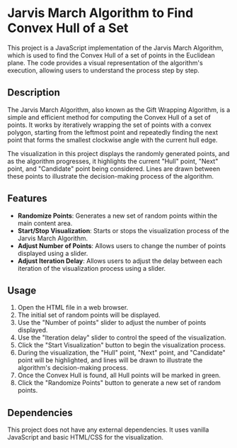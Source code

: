 # Jarvis March Algorithm to Find Convex Hull of a Set

This project is a JavaScript implementation of the Jarvis March Algorithm, which is used to find the Convex Hull of a set of points in the Euclidean plane. The code provides a visual representation of the algorithm's execution, allowing users to understand the process step by step.

## Description

The Jarvis March Algorithm, also known as the Gift Wrapping Algorithm, is a simple and efficient method for computing the Convex Hull of a set of points. It works by iteratively wrapping the set of points with a convex polygon, starting from the leftmost point and repeatedly finding the next point that forms the smallest clockwise angle with the current hull edge.

The visualization in this project displays the randomly generated points, and as the algorithm progresses, it highlights the current "Hull" point, "Next" point, and "Candidate" point being considered. Lines are drawn between these points to illustrate the decision-making process of the algorithm.

## Features

- **Randomize Points**: Generates a new set of random points within the main content area.
- **Start/Stop Visualization**: Starts or stops the visualization process of the Jarvis March Algorithm.
- **Adjust Number of Points**: Allows users to change the number of points displayed using a slider.
- **Adjust Iteration Delay**: Allows users to adjust the delay between each iteration of the visualization process using a slider.

## Usage

1. Open the HTML file in a web browser.
2. The initial set of random points will be displayed.
3. Use the "Number of points" slider to adjust the number of points displayed.
4. Use the "Iteration delay" slider to control the speed of the visualization.
5. Click the "Start Visualization" button to begin the visualization process.
6. During the visualization, the "Hull" point, "Next" point, and "Candidate" point will be highlighted, and lines will be drawn to illustrate the algorithm's decision-making process.
7. Once the Convex Hull is found, all Hull points will be marked in green.
8. Click the "Randomize Points" button to generate a new set of random points.

## Dependencies

This project does not have any external dependencies. It uses vanilla JavaScript and basic HTML/CSS for the visualization.


